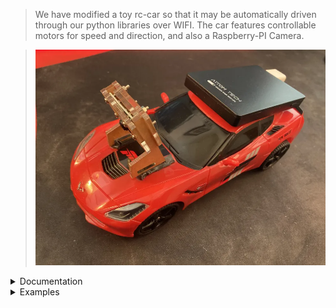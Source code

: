 >We have modified a toy rc-car so that it may be automatically driven through our python libraries over WIFI. The car features controllable motors for speed and direction, and also a Raspberry-PI Camera.

> <img src="rc-car.png" alt="drawing" width="500"/>

<details>
<summary>Documentation</summary>

# Documentation

### CarController(params)

> ### ip(required)
> The IP of the car's server to connect to.

> ### image_rate
> The interval at which to fetch the image from the camera of the car, set to -1 to fetch nothing at all.

> ### image_downsample
> The amount to scale down the image the car sends from the image fetch, higher is faster.

> ### control_rate
> The interval at which to send car inputs to the car's server.

> ### delay_check_rate
> The interval at which to check for latency between the client and server. Latency is stored in the CarManager.delayMS property.

> [!WARNING]
> For image_rate / control_rate / delay_check_rate, do not use too low of a value or the server will become flooded.

```python
CarManager = CarControl(ip="http://127.0.0.1:5000")
```
```python
CarManager = CarControl(ip="http://127.0.0.1:5000",
                        image_rate=0.1,
                        control_rate=0.1)
```
```python
CarManager = CarControl(ip="http://127.0.0.1:5000",
                        image_rate=0.1,
                        control_rate=0.1,
                        image_downsample=10)
```

### CarController.turn(params)

> ### value(required)
> The direction that the wheels should be set to. -1 is left, 1 is right, keep the value between -1 and 1.

```python
CarManager = CarControl(ip="127.0.0.1:5000")
CarManager.turn(-1) #turn left
```

### CarController.speed(params)
> ### value(required)
> The speed that the wheels should turn -1 is backwards, 1 is forwards, keep the value between -1 and 1 and low.

```python
CarManager = CarControl(ip="127.0.0.1:5000")
CarManager.speed(-0.3) #move backwards
```

### CarController.property
> ### carImage
> A numpy RGB array containing the most recently fetched image from the car.

> ### carImageTurn
> A float between -1 and 1 representing the direction of the car at the time of the image.

> ### carImageSpeed
> A float between -1 and 1 representing the speed of the car at the time of the image.

> ### delayMS
> An integer representing the milliseconds of latency between the client and server

```python
CarManager = CarControl(ip="127.0.0.1:5000")
time.sleep(0.5)
print(CarManager.carImage)
print(CarManager.carImageTurn)
print(CarManager.carImageSpeed)
```

```python
CarManager = CarControl(ip="127.0.0.1:5000", delay_check_rate=0.5)
time.sleep(1)
print(CarManager.delayMS)
```
</details>

<details>
<summary>Examples</summary>

# Examples

```python
from car_module import CarControl;
import time;

if __name__ == "__main__":

    CarManager = CarControl('http://20.1.1.70:5000', image_rate=-1); #Create Car Controller
    #image_rate=-1 makes it so that the manager will not fetch camera image (faster)


    time.sleep(0.1);

    #Move slowly forward and left
    CarManager.speed(0.3); #NOTE: the car goes fast, so keep the value low
    CarManager.turn(-1);

    time.sleep(0.5); #Stay that way for half a second

    #Stop moving, and stop turning
    CarManager.speed(0);
    CarManager.turn(0);

    time.sleep(0.1); #Give thread time to send 0 speed/turn instruction...

    CarManager.terminate(); #End controller
```

```python
from car_module import CarControl;
import time;

import PIL;
from PIL import Image;

if __name__ == "__main__":

    CarManager = CarControl('http://20.1.1.70:5000', image_downscale=3); #Create Car Controller

    #image_downscale is how much to reduce the resolution of the image.
    #lower resolution image = faster

    time.sleep(0.1); #give time to fetch image

    imageArray = CarManager.carImage #RGB pixels
    PIL.Image.fromarray(imageArray, "RGB").show()

    CarManager.terminate(); #End controller

```
</details>
